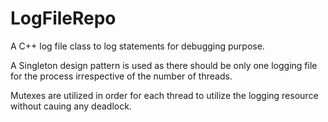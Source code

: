 # LogFileRepo
A C++ log file class to log statements for debugging purpose. 

A Singleton design pattern is used as there should be only one logging file for the process irrespective of the number of threads. 

Mutexes are utilized in order for each thread to utilize the logging resource without cauing any deadlock.